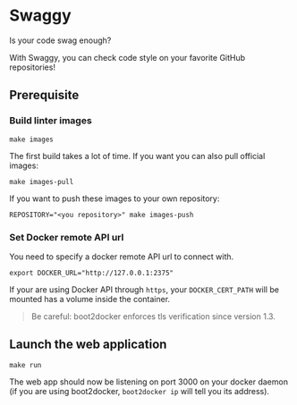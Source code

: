 # Swaggy

Is your code swag enough?

With Swaggy, you can check code style on your favorite GitHub repositories!

## Prerequisite

### Build linter images

    make images

The first build takes a lot of time. If you want you can also pull official
images:

    make images-pull

If you want to push these images to your own repository:

    REPOSITORY="<you repository>" make images-push

### Set Docker remote API url

You need to specify a docker remote API url to connect with.

    export DOCKER_URL="http://127.0.0.1:2375"

If your are using Docker API through `https`, your `DOCKER_CERT_PATH` will be
mounted has a volume inside the container.

>Be careful: boot2docker enforces tls verification since version 1.3.

## Launch the web application

    make run

The web app should now be listening on port 3000 on your docker daemon (if you
are  using boot2docker, `boot2docker ip` will tell you its address).
